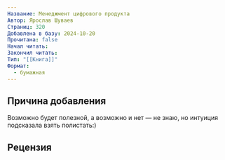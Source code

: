 ```yaml
---
Название: Менеджмент цифрового продукта
Автор: Ярослав Шуваев
Страниц: 320
Добавлена в базу: 2024-10-20
Прочитана: false
Начал читать: 
Закончил читать: 
Тип: "[[Книга]]"
Формат:
  - бумажная
---
```

## Причина добавления

Возможно будет полезной, а возможно и нет — не знаю, но интуиция подсказала взять полистать:)

## Рецензия